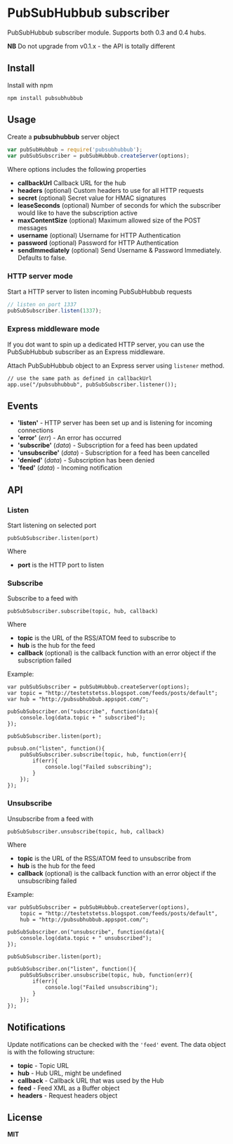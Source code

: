 # PubSubHubbub subscriber

PubSubHubbub subscriber module. Supports both 0.3 and 0.4 hubs.

**NB** Do not upgrade from v0.1.x - the API is totally different

## Install

Install with npm

    npm install pubsubhubbub

## Usage

Create a **pubsubhubbub** server object

```javascript
var pubSubHubbub = require('pubsubhubbub');
var pubSubSubscriber = pubSubHubbub.createServer(options);
```

Where options includes the following properties

-   **callbackUrl** Callback URL for the hub
-   **headers** (optional) Custom headers to use for all HTTP requests
-   **secret** (optional) Secret value for HMAC signatures
-   **leaseSeconds** (optional) Number of seconds for which the subscriber would like to have the subscription active
-   **maxContentSize** (optional) Maximum allowed size of the POST messages
-   **username** (optional) Username for HTTP Authentication
-   **password** (optional) Password for HTTP Authentication
-   **sendImmediately** (optional) Send Username & Password Immediately. Defaults to false.

### HTTP server mode

Start a HTTP server to listen incoming PubSubHubbub requests

```javascript
// listen on port 1337
pubSubSubscriber.listen(1337);
```

### Express middleware mode

If you dot want to spin up a dedicated HTTP server, you can use the PubSubHubbub
subscriber as an Express middleware.

Attach PubSubHubbub object to an Express server using `listener` method.

```
// use the same path as defined in callbackUrl
app.use("/pubsubhubbub", pubSubSubscriber.listener());
```

## Events

-   **'listen'** - HTTP server has been set up and is listening for incoming connections
-   **'error'** (_err_) - An error has occurred
-   **'subscribe'** (_data_) - Subscription for a feed has been updated
-   **'unsubscribe'** (_data_) - Subscription for a feed has been cancelled
-   **'denied'** (_data_) - Subscription has been denied
-   **'feed'** (_data_) - Incoming notification

## API

### Listen

Start listening on selected port

    pubSubSubscriber.listen(port)

Where

-   **port** is the HTTP port to listen

### Subscribe

Subscribe to a feed with

    pubSubSubscriber.subscribe(topic, hub, callback)

Where

-   **topic** is the URL of the RSS/ATOM feed to subscribe to
-   **hub** is the hub for the feed
-   **callback** (optional) is the callback function with an error object if the subscription failed

Example:

    var pubSubSubscriber = pubSubHubbub.createServer(options);
    var topic = "http://testetstetss.blogspot.com/feeds/posts/default";
    var hub = "http://pubsubhubbub.appspot.com/";

    pubSubSubscriber.on("subscribe", function(data){
        console.log(data.topic + " subscribed");
    });

    pubSubSubscriber.listen(port);

    pubsub.on("listen", function(){
        pubSubSubscriber.subscribe(topic, hub, function(err){
            if(err){
                console.log("Failed subscribing");
            }
        });
    });

### Unsubscribe

Unsubscribe from a feed with

    pubSubSubscriber.unsubscribe(topic, hub, callback)

Where

-   **topic** is the URL of the RSS/ATOM feed to unsubscribe from
-   **hub** is the hub for the feed
-   **callback** (optional) is the callback function with an error object if the unsubscribing failed

Example:

    var pubSubSubscriber = pubSubHubbub.createServer(options),
        topic = "http://testetstetss.blogspot.com/feeds/posts/default",
        hub = "http://pubsubhubbub.appspot.com/";

    pubSubSubscriber.on("unsubscribe", function(data){
        console.log(data.topic + " unsubscribed");
    });

    pubSubSubscriber.listen(port);

    pubSubSubscriber.on("listen", function(){
        pubSubSubscriber.unsubscribe(topic, hub, function(err){
            if(err){
                console.log("Failed unsubscribing");
            }
        });
    });

## Notifications

Update notifications can be checked with the `'feed'` event. The data object is with the following structure:

-   **topic** - Topic URL
-   **hub** - Hub URL, might be undefined
-   **callback** - Callback URL that was used by the Hub
-   **feed** - Feed XML as a Buffer object
-   **headers** - Request headers object

## License

**MIT**
